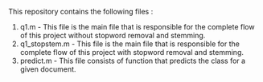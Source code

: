 This repository contains the following files :  <br />
1. q1.m - This file is the main file that is responsible for the complete flow of this project without stopword removal and stemming. <br />
2. q1_stopstem.m - This file is the main file that is responsible for the complete flow of this project with stopword removal and stemming. <br />
3. predict.m - This file consists of function that predicts the class for a given document.
